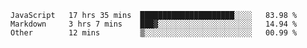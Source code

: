
<!--
**xy406043/xy406043** is a ✨ _special_ ✨ repository because its `README.md` (this file) appears on your GitHub profile.

Here are some ideas to get you started:

- 🔭 I’m currently working on ...
- 🌱 I’m currently learning ...
- 👯 I’m looking to collaborate on ...
- 🤔 I’m looking for help with ...
- 💬 Ask me about ...
- 📫 How to reach me: ...
- 😄 Pronouns: ...
- ⚡ Fun fact: ...
-->

<!--START_SECTION:waka-->

```text
JavaScript   17 hrs 35 mins  █████████████████████░░░░   83.98 %
Markdown     3 hrs 7 mins    ███▓░░░░░░░░░░░░░░░░░░░░░   14.94 %
Other        12 mins         ▒░░░░░░░░░░░░░░░░░░░░░░░░   00.99 %
```

<!--END_SECTION:waka-->
